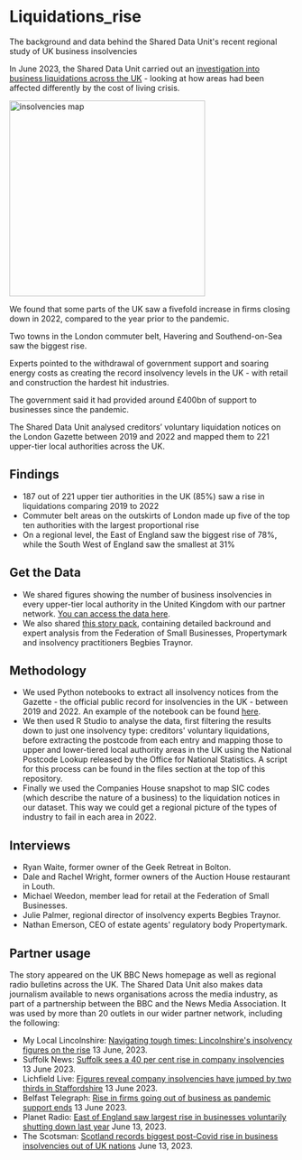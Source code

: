 # Liquidations_rise
The background and data behind the Shared Data Unit's recent regional study of UK business insolvencies 

In June 2023, the Shared Data Unit carried out an [investigation into business liquidations across the UK](https://www.bbc.co.uk/news/uk-65767982) - looking at how areas had been affected differently by the cost of living crisis.

<img width="347" alt="insolvencies map" src="https://github.com/BBC-Data-Unit/Liquidations_rise/assets/61186777/3aae9494-13b7-421b-92f8-ccf92054ca08">

We found that some parts of the UK saw a fivefold increase in firms closing down in 2022, compared to the year prior to the pandemic.

Two towns in the London commuter belt, Havering and Southend-on-Sea saw the biggest rise.

Experts pointed to the withdrawal of government support and soaring energy costs as creating the record insolvency levels in the UK - with retail and construction the hardest hit industries.

The government said it had provided around £400bn of support to businesses since the pandemic.

The Shared Data Unit analysed creditors’ voluntary liquidation notices on the London Gazette between 2019 and 2022 and mapped them to 221 upper-tier local authorities across the UK. 

## Findings

- 187 out of 221 upper tier authorities in the UK (85%) saw a rise in liquidations comparing 2019 to 2022
- Commuter belt areas on the outskirts of London made up five of the top ten authorities with the largest proportional rise
- On a regional level, the East of England saw the biggest rise of 78%, while the South West of England saw the smallest at 31%


## Get the Data

- We shared figures showing the number of business insolvencies in every upper-tier local authority in the United Kingdom with our partner network. [You can access the data here](https://docs.google.com/spreadsheets/d/1OdOFA1g9otTf7wLF-rH9T3P1zrFr6jr9bxJGFCsE5YY/edit?usp=sharing).
- We also shared [this story pack](https://docs.google.com/document/d/1HsvRk7aXIlrPUAlURqBTm2bAr5hd3LlJVyqAINfUJWA/edit?usp=sharing), containing detailed backround and expert analysis from the Federation of Small Businesses, Propertymark and insolvency practitioners Begbies Traynor.


## Methodology
- We used Python notebooks to extract all insolvency notices from the Gazette - the official public record for insolvencies in the UK - between 2019 and 2022. An example of the notebook can be found [here](https://colab.research.google.com/drive/18wNXHZGR0i0F9CibQI2McXfKiI5sOPMk?usp=sharing).
- We then used R Studio to analyse the data, first filtering the results down to just one insolvency type: creditors' voluntary liquidations, before extracting the postcode from each entry and mapping those to upper and lower-tiered local authority areas in the UK using the National Postcode Lookup released by the Office for National Statistics. A script for this process can be found in the files section at the top of this repository.
- Finally we used the Companies House snapshot to map SIC codes (which describe the nature of a business) to the liquidation notices in our dataset. This way we could get a regional picture of the types of industry to fail in each area in 2022.     

## Interviews
- Ryan Waite, former owner of the Geek Retreat in Bolton.
- Dale and Rachel Wright, former owners of the Auction House restaurant in Louth.
- Michael Weedon, member lead for retail at the Federation of Small Businesses.
- Julie Palmer, regional director of insolvency experts Begbies Traynor.
- Nathan Emerson, CEO of estate agents' regulatory body Propertymark.

## Partner usage
The story appeared on the UK BBC News homepage as well as regional radio bulletins across the UK. The Shared Data Unit also makes data journalism available to news organisations across the media industry, as part of a partnership between the BBC and the News Media Association. It was used by more than 20 outlets in our wider partner network, including the following:

- My Local Lincolnshire: [Navigating tough times: Lincolnshire's insolvency figures on the rise](https://mylocal.co.uk/lincolnshire/feed/navigating-tough-times-lincolnshire-s-insolvency-figures-on-the-rise/76369) 13 June, 2023.
- Suffolk News: [Suffolk sees a 40 per cent rise in company insolvencies](https://www.suffolknews.co.uk/bury-st-edmunds/news/suffolk-sees-40-per-cent-rise-in-company-insolvencies-9316654/)  13 June 2023.
- Lichfield Live: [Figures reveal company insolvencies have jumped by two thirds in Staffordshire](https://lichfieldlive.co.uk/2023/06/13/figures-reveal-company-insolvencies-in-staffordshire-have-jumped-by-more-than-two-thirds-since-before-the-covid-pandemic/) 13 June 2023.
- Belfast Telegraph: [Rise in firms going out of business as pandemic support ends](https://www.belfasttelegraph.co.uk/business/northern-ireland/rise-in-firms-going-out-of-business-as-pandemic-support-measures-end/a1253431168.html) 13 June 2023.
- Planet Radio: [East of England saw largest rise in businesses voluntarily shutting down last year](https://planetradio.co.uk/hits-radio/suffolk/news/east-england-insolvencies/) June 13, 2023.
- The Scotsman: [Scotland records biggest post-Covid rise in business insolvencies out of UK nations](https://www.scotsman.com/business/scotland-records-biggest-post-covid-rise-in-business-insolvencies-out-of-all-uk-nations-4179986) June 13, 2023.

